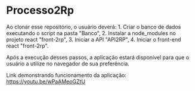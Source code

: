 # Processo2Rp

Ao clonar esse repositório, o usuário deverá:
    1. Criar o banco de dados executando o script na pasta "Banco",
    2. Instalar a node_modules no projeto react "front-2rp",
    3. Iniciar a API "API2RP",
    4. Iniciar o front-end react "front-2rp".

Após a execução desses passos, a aplicação estará disponível para que o usuário a utilize no navegador de sua preferência.

Link demonstrando funcionamento da aplicação:
https://youtu.be/wPaAMeoGZtU
